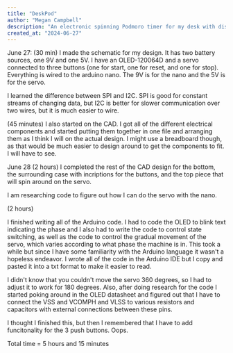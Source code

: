 ```yaml
---
title: "DeskPod"
author: "Megan Campbell"
description: "An electronic spinning Podmoro timer for my desk with display powered by an Arduino Nano."
created_at: "2024-06-27"
---
```




June 27: (30 min)
I made the schematic for my design. It has two battery sources, one 9V and one 5V. I have an OLED-120064D and a servo connected to three buttons (one for start, one for reset, and one for stop). Everything is wired to the arduino nano. The 9V is for the nano and the 5V is for the servo. 

I learned the difference between SPI and I2C. SPI is good for constant streams of changing data, but I2C is better for slower communication over two wires, but it is much easier to wire. 

(45 minutes)
I also started on the CAD. I got all of the different electrical components and started putting them together in one file and arranging them as I think I will on the actual design. I might use a breadboard though, as that would be much easier to design around to get the components to fit. I will have to see. 

June 28 (2 hours)
I completed the rest of the CAD design for the bottom, the surrounding case with incriptions for the buttons, and the top piece that will spin around on the servo. 

I am researching code to figure out how I can do the servo with the nano. 

(2 hours)

I finished writing all of the Arduino code. I had to code the OLED to blink text indicating the phase and I also had to write the code to control state switching, as well as the code to control the gradual movement of the servo, which varies according to what phase the machine is in. This took a while but since I have some familiarity with the Arduino language it wasn't a hopeless endeavor. I wrote all of the code in the Arduino IDE but I copy and pasted it into a txt format to make it easier to read. 

I didn't know that you couldn't move the servo 360 degrees, so I had to adjust it to work for 180 degrees. Also, after doing research for the code I started poking around in the OLED datasheet and figured out that I have to connect the VSS and VCOMPH and VLSS to various resistors and capacitors with external connections between these pins. 

I thought I finished this, but then I remembered that I have to add funcitonality for the 3 push buttons. Oops. 

Total time = 5 hours and 15 minutes